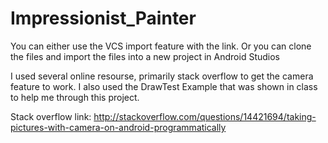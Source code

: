 # Impressionist_Painter

You can either use the VCS import feature with the link. Or you can clone the files and import the files into a new project in Android Studios

I used several online resourse, primarily stack overflow to get the camera feature to work. I also used the DrawTest Example that was shown in class
to help me through this project.

Stack overflow link:
http://stackoverflow.com/questions/14421694/taking-pictures-with-camera-on-android-programmatically
